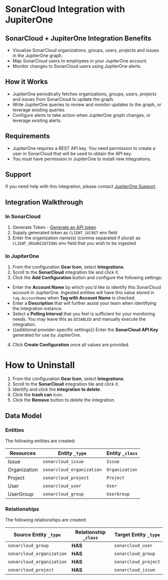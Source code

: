 # SonarCloud Integration with JupiterOne

## SonarCloud + JupiterOne Integration Benefits

- Visualize SonarCloud organizations, groups, users, projects and issues in the
  JupiterOne graph.
- Map SonarCloud users to employees in your JupiterOne account.
- Monitor changes to SonarCloud users using JupiterOne alerts.

## How it Works

- JupiterOne periodically fetches organizations, groups, users, projects and
  issues from SonarCloud to update the graph.
- Write JupiterOne queries to review and monitor updates to the graph, or
  leverage existing queries.
- Configure alerts to take action when JupiterOne graph changes, or leverage
  existing alerts.

## Requirements

- JupiterOne requires a REST API key. You need permission to create a user in
  SonarCloud that will be used to obtain the API key.
- You must have permission in JupiterOne to install new integrations.

## Support

If you need help with this integration, please contact
[JupiterOne Support](https://support.jupiterone.io).

## Integration Walkthrough

### In SonarCloud

1. Generate Token -
   [Generate an API token](https://sonarcloud.io/account/security)
2. Supply generated token as `CLIENT_SECRET` env field
3. Enter the organization name(s) (comma separated if plural) as
   `CLIENT_ORGANIZATIONS` env field that you wish to be ingested

### In JupiterOne

1. From the configuration **Gear Icon**, select **Integrations**.
2. Scroll to the **SonarCloud** integration tile and click it.
3. Click the **Add Configuration** button and configure the following settings:

- Enter the **Account Name** by which you'd like to identify this SonarCloud
  account in JupiterOne. Ingested entities will have this value stored in
  `tag.AccountName` when **Tag with Account Name** is checked.
- Enter a **Description** that will further assist your team when identifying
  the integration instance.
- Select a **Polling Interval** that you feel is sufficient for your monitoring
  needs. You may leave this as `DISABLED` and manually execute the integration.
- {{additional provider-specific settings}} Enter the **SonarCloud API Key**
  generated for use by JupiterOne.

4. Click **Create Configuration** once all values are provided.

# How to Uninstall

1. From the configuration **Gear Icon**, select **Integrations**.
2. Scroll to the **SonarCloud** integration tile and click it.
3. Identify and click the **integration to delete**.
4. Click the **trash can** icon.
5. Click the **Remove** button to delete the integration.

<!-- {J1_DOCUMENTATION_MARKER_START} -->
<!--
********************************************************************************
NOTE: ALL OF THE FOLLOWING DOCUMENTATION IS GENERATED USING THE
"j1-integration document" COMMAND. DO NOT EDIT BY HAND! PLEASE SEE THE DEVELOPER
DOCUMENTATION FOR USAGE INFORMATION:

https://github.com/JupiterOne/sdk/blob/main/docs/integrations/development.md
********************************************************************************
-->

## Data Model

### Entities

The following entities are created:

| Resources    | Entity `_type`            | Entity `_class` |
| ------------ | ------------------------- | --------------- |
| Issue        | `sonarcloud_issue`        | `Issue`         |
| Organization | `sonarcloud_organization` | `Organization`  |
| Project      | `sonarcloud_project`      | `Project`       |
| User         | `sonarcloud_user`         | `User`          |
| UserGroup    | `sonarcloud_group`        | `UserGroup`     |

### Relationships

The following relationships are created:

| Source Entity `_type`     | Relationship `_class` | Target Entity `_type` |
| ------------------------- | --------------------- | --------------------- |
| `sonarcloud_group`        | **HAS**               | `sonarcloud_user`     |
| `sonarcloud_organization` | **HAS**               | `sonarcloud_group`    |
| `sonarcloud_organization` | **HAS**               | `sonarcloud_project`  |
| `sonarcloud_project`      | **HAS**               | `sonarcloud_issue`    |

<!--
********************************************************************************
END OF GENERATED DOCUMENTATION AFTER BELOW MARKER
********************************************************************************
-->
<!-- {J1_DOCUMENTATION_MARKER_END} -->
